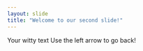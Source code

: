 ```yaml
---
layout: slide
title: "Welcome to our second slide!"
---
```

Your witty text
Use the left arrow to go back!
